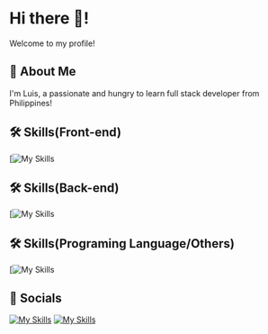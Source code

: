 # Hi there 👋!
Welcome to my profile!

## 🚀 About Me
I'm Luis, a passionate and hungry to learn full stack developer from Philippines!

## 🛠 Skills(Front-end)
[![My Skills](https://skillicons.dev/icons?i=html,css,react)

## 🛠 Skills(Back-end)
[![My Skills](https://skillicons.dev/icons?i=nodejs,PostgresSQL,)

## 🛠 Skills(Programing Language/Others)
[![My Skills](https://skillicons.dev/icons?i=unity,js,figma,py,git)

## :iphone: Socials
[![My Skills](https://skillicons.dev/icons?i=instagram)]([https://skillicons.dev](https://www.instagram.com/basedshrewd/))
[![My Skills](https://skillicons.dev/icons?i=fb)]([https://skillicons.dev](https://www.instagram.com/basedshrewd/)) 
